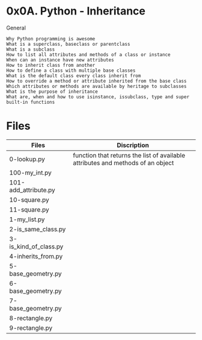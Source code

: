  # 0x0A. Python - Inheritance 

 General

    Why Python programming is awesome
    What is a superclass, baseclass or parentclass
    What is a subclass
    How to list all attributes and methods of a class or instance
    When can an instance have new attributes
    How to inherit class from another
    How to define a class with multiple base classes
    What is the default class every class inherit from
    How to override a method or attribute inherited from the base class
    Which attributes or methods are available by heritage to subclasses
    What is the purpose of inheritance
    What are, when and how to use isinstance, issubclass, type and super built-in functions

# Files
|Files|Discription|
|---|---|
|0-lookup.py| function that returns the list of available attributes and methods of an object|
|100-my_int.py||
|101-add_attribute.py||
|10-square.py||
|11-square.py||
|1-my_list.py||
|2-is_same_class.py||
|3-is_kind_of_class.py||
|4-inherits_from.py||
|5-base_geometry.py||
|6-base_geometry.py||
|7-base_geometry.py||
|8-rectangle.py||
|9-rectangle.py||

